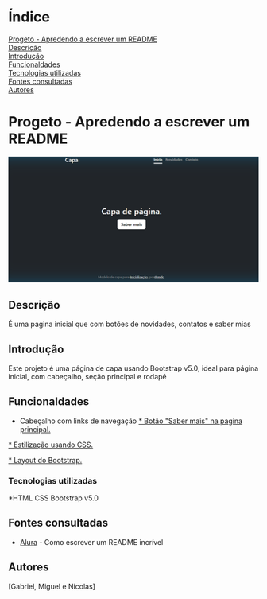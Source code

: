 # Índice

[Progeto - Apredendo a escrever um README](#progeto---apredendo-a-escrever-um-readme)  
[Descrição ](#descri%C3%A7%C3%A3o)  
[Introdução](#introdu%C3%A7%C3%A3o)  
[Funcionaldades](#funcionaldades)  
[Tecnologias utilizadas](#tecnologias-utilizadas)  
[Fontes consultadas](#fontes-consultadas)  
[Autores](#autores)  


# Progeto - Apredendo a escrever um README
![imagem info](img/IMG.png) 

## Descrição 
É uma pagina inicial que com botões de novidades, contatos e saber mias
## Introdução 
Este projeto é uma página de capa  usando Bootstrap v5.0,  ideal para página inicial, com cabeçalho, seção  principal e rodapé
## Funcionaldades
* Cabeçalho com links de navegação
[* Botão "Saber mais" na pagina principal.](#funcionalidades) 

[* Estilização usando CSS.](#funcionalidades) 

[* Layout do Bootstrap.](#funcionalidades) 
### Tecnologias utilizadas
*HTML 
CSS 
Bootstrap v5.0
## Fontes consultadas

* [Alura](https://www.alura.com.br/artigos/escrever-bom-readme) - Como escrever um README incrível

## Autores
[Gabriel, Miguel e Nicolas]